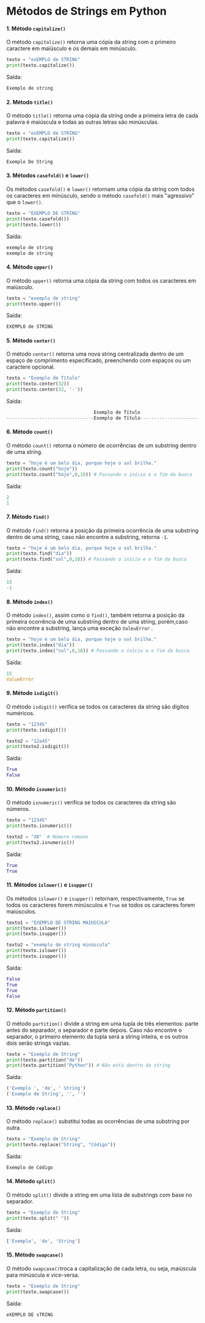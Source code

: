 # Métodos de Strings em Python

#### 1. Método `capitalize()`

O método `capitalize()` retorna uma cópia da string com o primeiro caractere em maiúsculo e os demais em minúsculo.
```python
texto = "exEMPLO de STRING"
print(texto.capitalize())
```

Saída:
```python
Exemplo de string
```

#### 2. Método `title()`
 O método `title()` retorna uma cópia da string onde a primeira letra de cada palavra é maiúscula e todas as outras letras são minúsculas.
```python
texto = "exEMPLO de STRING"
print(texto.capitalize())
```

Saída:
```python
Exemplo De String
```
#### 3. Métodos `casefold()` e `lower()`

Os métodos `casefold()` e `lower()` retornam uma cópia da string com todos os caracteres em minúsculo, sendo o método `casefold()` mais "agressivo" que o `lower()`.
```python
texto = "EXEMPLO DE STRING"
print(texto.casefold())
print(texto.lower())
```

Saída:
```python
exemplo de string
exemplo de string
```

#### 4. Método `upper()`

O método `upper()` retorna uma cópia da string com todos os caracteres em maiúsculo.
```python
texto = "exemplo de string"
print(texto.upper())
```

Saída:
```python
EXEMPLO de STRING
```
#### 5. Método `center()`

O método `center()` retorna uma nova string centralizada dentro de um espaço de comprimento especificado, preenchendo com espaços ou um caractere opcional.
```python
texto = "Exemplo de Título"
print(texto.center(32))
print(texto.center(32, '-'))
```

Saída:
```python
								Exemplo de Título
--------------------------------Exemplo de Título------------------------------		
```
#### 6. Método `count()`

O método `count()` retorna o número de ocorrências de um substring dentro de uma string.
```python
texto = "hoje é um belo dia, porque hoje o sol brilha."
print(texto.count("hoje"))
print(texto.count("hoje",0,18)) # Passando o início e o fim da busca
```

Saída:
```python
2
1
```

#### 7. Método `find()`

O método `find()` retorna a posição da primeira ocorrência de uma substring dentro de uma string, caso não encontre a substring, retorna `-1`.
```python
texto = "hoje é um belo dia, porque hoje o sol brilha."
print(texto.find("dia"))
print(texto.find("sol",0,18)) # Passando o início e o fim da busca
```

Saída:
```python
15
-1
```

#### 8. Método `index()`

O método `index()`, assim como o `find()`, também retorna a posição da primeira ocorrência de uma substring dentro de uma string, porém,caso não encontre a substring, lança uma exceção `ValeuError`  .
```python
texto = "hoje é um belo dia, porque hoje o sol brilha."
print(texto.index("dia"))
print(texto.index("sol",0,18)) # Passando o início e o fim da busca
```

Saída:
```python
15
ValueError
```

#### 9. Método `isdigit()`

O método `isdigit()` verifica se todos os caracteres da string são dígitos numéricos.
```python
texto = "12345"
print(texto.isdigit())

texto2 = "12a45"
print(texto2.isdigit())
```

Saída:
```python
True
False
```

#### 10. Método `isnumeric()`

O método `isnumeric()` verifica se todos os caracteres da string são números.
```python
texto = "12345"
print(texto.isnumeric())

texto2 = "Ⅻ"  # Número romano
print(texto2.isnumeric()) 
```

Saída:
```python
True
True
```

#### 11. Métodos `islower()` e `isupper()`

Os métodos `islower()` e `isupper()` retornam, respectivamente, `True` se todos os caracteres forem minúsculos e `True` se todos os caracteres forem maiúsculos.

```python
texto1 = "EXEMPLO DE STRING MAIÚSCULA"
print(texto.islower())
print(texto.isupper())

texto2 = "exemplo de string minúscula"
print(texto.islower())
print(texto.isupper())
```

Saída:
```python
False
True
True
False
```

#### 12. Método `partition()`

O método `partition()` divide a string em uma tupla de três elementos: parte antes do separador, o separador e parte depois. Caso não encontre o separador, o primeiro elemento da tupla será a string inteira, e os outros dois serão strings vazias.
```python
texto = "Exemplo de String"
print(texto.partition("de"))
print(texto.partition("Python")) # Não está dentro da string
```

Saída:
```python
('Exemplo ', 'de', ' String')
('Exemplo de String', '', '')
```

#### 13. Método `replace()`
O método `replace()` substitui todas as ocorrências de uma substring por outra.
```python
texto = "Exemplo de String"
print(texto.replace("String", "Código"))
```

Saída:
```python
Exemplo de Código
```

#### 14. Método `split()`

O método `split()` divide a string em uma lista de substrings com base no separador.
```python
texto = "Exemplo de String"
print(texto.split(" "))
```

Saída:
```python
['Exemplo', 'de', 'String']
```

#### 15. Método `swapcase()`

O método `swapcase()`troca a capitalização de cada letra, ou seja, maiúscula para minúscula e vice-versa.
```python
texto = "Exemplo de String"
print(texto.swapcase())
```

Saída:
```python
eXEMPLO DE sTRING
```

